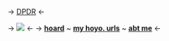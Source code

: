 -> [DPDR](https://www.mayoclinic.org/diseases-conditions/depersonalization-derealization-disorder/symptoms-causes/syc-20352911) <-

-> ![](https://cdn.discordapp.com/attachments/852782813186490408/1149494107979399208/IMG_3489.gif) <-
-> [**hoard**](https://rentry.co/angelstruck) ~ [**my hoyo. urls**](https://rentry.co/hoyourls) ~ [**abt me**](https://rentry.co/aboutsera) <-
